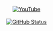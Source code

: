 <p align="center">
<a href="https://www.youtube.com/channel/UC0znhbHQSm5kSd4RH9OW_iw"><img alt="YouTube" src="https://badgen.net/badge/Youtube/PhucVR/red"/></a></br></br>
<a href="https://github.com/nguyenphuc22"><img alt="GitHub Status" src="https://github-readme-stats.vercel.app/api?username=nguyenphuc22&hide=contribs&show_icons=true&include_all_commits=true&count_private=true"/></a>
</p>
